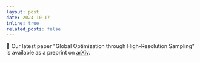 ```yaml
---
layout: post
date: 2024-10-17
inline: true
related_posts: false
---
```


📝 Our latest paper "Global Optimization through High-Resolution Sampling" is available as a preprint
on [arXiv](https://arxiv.org/abs/2410.13737).
